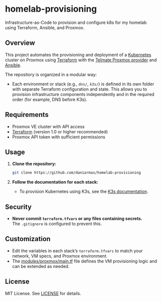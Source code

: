 # homelab-provisioning

Infrastructure-as-Code to provision and configure k8s for my homelab using Terraform, Ansible, and Proxmox.

## Overview

This project automates the provisioning and deployment of a [Kubernetes](https://kubernetes.io/) cluster on Proxmox using [Terraform](https://www.terraform.io/) with the [Telmate Proxmox provider](https://registry.terraform.io/providers/Telmate/proxmox/latest) and [Ansible](https://docs.ansible.com/).

The repository is organized in a modular way:
- Each environment or stack (e.g., `dns/`, `k3s/`) is defined in its own folder with separate Terraform configuration and state. This allows you to provision infrastructure components independently and in the required order (for example, DNS before K3s).

## Requirements
- Proxmox VE cluster with API access
- [Terraform](https://www.terraform.io/) (version 1.0 or higher recommended)
- Proxmox API token with sufficient permissions

## Usage

1. **Clone the repository:**
   ```sh
   git clone https://github.com/daniarmas/homelab-provisioning
   ```

2. **Follow the documentation for each stack:**
   - To provision Kubernetes using K3s, see the [K3s documentation](./k3s/README.md).

## Security

- **Never commit `terraform.tfvars` or any files containing secrets.**  
  The `.gitignore` is configured to prevent this.

## Customization

- Edit the variables in each stack’s `terraform.tfvars` to match your network, VM specs, and Proxmox environment.
- The [modules/proxmox/main.tf](modules/proxmox/main.tf) file defines the VM provisioning logic and can be extended as needed.

## License

MIT License. See [LICENSE](LICENSE) for details.